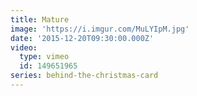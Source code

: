 ```yaml
---
title: Mature
image: 'https://i.imgur.com/MuLYIpM.jpg'
date: '2015-12-20T09:30:00.000Z'
video:
  type: vimeo
  id: 149651965
series: behind-the-christmas-card
---
```


